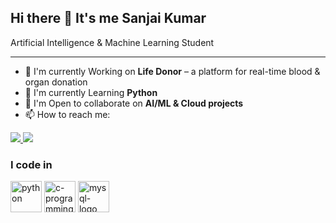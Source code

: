 ## Hi there 👋 It's me Sanjai Kumar

Artificial Intelligence & Machine Learning Student

---

- 🔭 I'm currently Working on **Life Donor** – a platform for real-time blood & organ donation  
- 🌱 I'm currently Learning **Python**  
- 👯 I'm Open to collaborate on **AI/ML & Cloud projects**  
- 📫 How to reach me:

<a href="https://mail.google.com/mail/?view=cm&fs=1&to=sanjaiks05@gmail.com">
  <img src="https://img.shields.io/badge/Gmail-D14836?style=for-the-badge&logo=gmail&logoColor=white" />
</a>
<a href="https://www.linkedin.com/in/sanjai-kumar-s05k06/">
  <img src="https://img.shields.io/badge/LinkedIn-0077B5?style=for-the-badge&logo=linkedin&logoColor=white" />
</a>

### I code in 
<img height="50" width="50" src="https://img.icons8.com/color/48/python--v1.png" alt="python"/>    <img height="50" width="50" src="https://img.icons8.com/color/48/c-programming.png" alt="c-programming"/>   <img height="50" width="50" src="https://img.icons8.com/color/48/mysql-logo.png" alt="mysql-logo"/>





